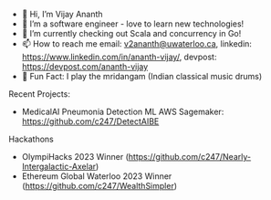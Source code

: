 - 👋 Hi, I’m Vijay Ananth
- 👀 I’m a software engineer - love to learn new technologies!
- 🌱 I’m currently checking out Scala and concurrency in Go!
- 📫 How to reach me email: v2ananth@uwaterloo.ca, linkedin: https://www.linkedin.com/in/ananth-vijay/, devpost: https://devpost.com/ananth-vijay
- :star2: Fun Fact: I play the mridangam (Indian classical music drums)

Recent Projects:
- MedicalAI Pneumonia Detection ML AWS Sagemaker: https://github.com/c247/DetectAIBE

Hackathons
- OlympiHacks 2023 Winner (https://github.com/c247/Nearly-Intergalactic-Axelar)
- Ethereum Global Waterloo 2023 Winner (https://github.com/c247/WealthSimpler)


<!---
c247/c247 is a ✨ special ✨ repository because its `README.md` (this file) appears on your GitHub profile.
You can click the Preview link to take a look at your changes.
--->
